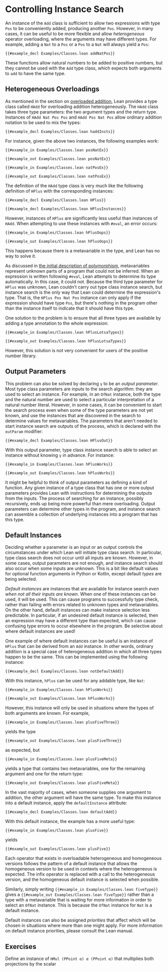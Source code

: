 # Controlling Instance Search

An instance of the `Add` class is sufficient to allow two expressions with type `Pos` to be conveniently added, producing another `Pos`.
However, in many cases, it can be useful to be more flexible and allow _heterogeneous_ operator overloading, where the arguments may have different types.
For example, adding a `Nat` to a `Pos` or a `Pos` to a `Nat` will always yield a `Pos`:
```Lean
{{#example_decl Examples/Classes.lean addNatPos}}
```
These functions allow natural numbers to be added to positive numbers, but they cannot be used with the `Add` type class, which expects both arguments to `add` to have the same type.

## Heterogeneous Overloadings

As mentioned in the section on [overloaded addition](pos.md#overloaded-addition), Lean provides a type class called `HAdd` for overloading addition heterogeneously.
The `HAdd` class takes three type parameters: the two argument types and the return type.
Instances of `HAdd Nat Pos Pos` and `HAdd Pos Nat Pos` allow ordinary addition notation to be used to mix the types:
```Lean
{{#example_decl Examples/Classes.lean haddInsts}}
```
For instance, given the above two instances, the following examples work:
```Lean
{{#example_in Examples/Classes.lean posNatEx}}
```
```Lean info
{{#example_out Examples/Classes.lean posNatEx}}
```
```Lean
{{#example_in Examples/Classes.lean natPosEx}}
```
```Lean info
{{#example_out Examples/Classes.lean natPosEx}}
```

The definition of the `HAdd` type class is very much like the following definition of `HPlus` with the corresponding instances:
```Lean
{{#example_decl Examples/Classes.lean HPlus}}

{{#example_decl Examples/Classes.lean HPlusInstances}}
```
However, instances of `HPlus` are significantly less useful than instances of `HAdd`.
When attempting to use these instances with `#eval`, an error occurs:
```Lean
{{#example_in Examples/Classes.lean hPlusOops}}
```
```Lean error
{{#example_out Examples/Classes.lean hPlusOops}}
```
This happens because there is a metavariable in the type, and Lean has no way to solve it.

As discussed in [the initial description of polymorphism](../getting-to-know/polymorphism.md), metavariables represent unknown parts of a program that could not be inferred.
When an expression is written following `#eval`, Lean attempts to determine its type automatically.
In this case, it could not.
Because the third type parameter for `HPlus` was unknown, Lean couldn't carry out type class instance search, but instance search is the only way that Lean could determine the expression's type.
That is, the `HPlus Pos Nat Pos` instance can only apply if the expression should have type `Pos`, but there's nothing in the program other than the instance itself to indicate that it should have this type.

One solution to the problem is to ensure that all three types are available by adding a type annotation to the whole expression:
```Lean
{{#example_in Examples/Classes.lean hPlusLotsaTypes}}
```
```Lean info
{{#example_out Examples/Classes.lean hPlusLotsaTypes}}
```
However, this solution is not very convenient for users of the positive number library.


## Output Parameters

This problem can also be solved by declaring `γ` to be an _output parameter_.
Most type class parameters are inputs to the search algorithm: they are used to select an instance.
For example, in an `OfNat` instance, both the type and the natural number are used to select a particular interpretation of a natural number literal.
However, in some cases, it can be convenient to start the search process even when some of the type parameters are not yet known, and use the instances that are discovered in the search to determine values for metavariables.
The parameters that aren't needed to start instance search are outputs of the process, which is declared with the `outParam` modifier:
```Lean
{{#example_decl Examples/Classes.lean HPlusOut}}
```

With this output parameter, type class instance search is able to select an instance without knowing `γ` in advance.
For instance:
```Lean
{{#example_in Examples/Classes.lean hPlusWorks}}
```
```Lean info
{{#example_out Examples/Classes.lean hPlusWorks}}
```

It might be helpful to think of output parameters as defining a kind of function.
Any given instance of a type class that has one or more output parameters provides Lean with instructions for determining the outputs from the inputs.
The process of searching for an instance, possibly recursively, ends up being more powerful than mere overloading.
Output parameters can determine other types in the program, and instance search can assemble a collection of underlying instances into a program that has this type.

## Default Instances

Deciding whether a parameter is an input or an output controls the circumstances under which Lean will initiate type class search.
In particular, type class search does not occur until all inputs are known.
However, in some cases, output parameters are not enough, and instance search should also occur when some inputs are unknown.
This is a bit like default values for optional function arguments in Python or Kotlin, except default _types_ are being selected.

_Default instances_ are instances that are available for instance search _even when not all their inputs are known_.
When one of these instances can be used, it will be used.
This can cause programs to successfully type check, rather than failing with errors related to unknown types and metavariables.
On the other hand, default instances can make instance selection less predictable.
In particular, if an undesired default instance is selected, then an expression may have a different type than expected, which can cause confusing type errors to occur elsewhere in the program.
Be selective about where default instances are used!

One example of where default instances can be useful is an instance of `HPlus` that can be derived from an `Add` instance.
In other words, ordinary addition is a special case of heterogeneous addition in which all three types happen to be the same.
This can be implemented using the following instance:
```Lean
{{#example_decl Examples/Classes.lean notDefaultAdd}}
```
With this instance, `hPlus` can be used for any addable type, like `Nat`:
```Lean
{{#example_in Examples/Classes.lean hPlusWorks}}
```
```Lean info
{{#example_out Examples/Classes.lean hPlusWorks}}
```

However, this instance will only be used in situations where the types of both arguments are known.
For example,
```Lean
{{#example_in Examples/Classes.lean plusFiveThree}}
```
yields the type
```Lean info
{{#example_out Examples/Classes.lean plusFiveThree}}
```
as expected, but
```Lean
{{#example_in Examples/Classes.lean plusFiveMeta}}
```
yields a type that contains two metavariables, one for the remaining argument and one for the return type:
```Lean info
{{#example_out Examples/Classes.lean plusFiveMeta}}
```

In the vast majority of cases, when someone supplies one argument to addition, the other argument will have the same type.
To make this instance into a default instance, apply the `defaultInstance` attribute:
```Lean
{{#example_decl Examples/Classes.lean defaultAdd}}
```
With this default instance, the example has a more useful type:
```Lean
{{#example_in Examples/Classes.lean plusFive}}
```
yields
```Lean info
{{#example_out Examples/Classes.lean plusFive}}
```

Each operator that exists in overloadable heterogeneous and homogeneous versions follows the pattern of a default instance that allows the homogeneous version to be used in contexts where the heterogeneous is expected.
The infix operator is replaced with a call to the heterogeneous version, and the homogeneous default instance is selected when possible.

Similarly, simply writing `{{#example_in Examples/Classes.lean fiveType}}` gives a `{{#example_out Examples/Classes.lean fiveType}}` rather than a type with a metavariable that is waiting for more information in order to select an `OfNat` instance.
This is because the `OfNat` instance for `Nat` is a default instance.

Default instances can also be assigned _priorities_ that affect which will be chosen in situations where more than one might apply.
For more information on default instance priorities, please consult the Lean manual.


## Exercises

Define an instance of `HMul (PPoint α) α (PPoint α)` that multiplies both projections by the scalar

 
